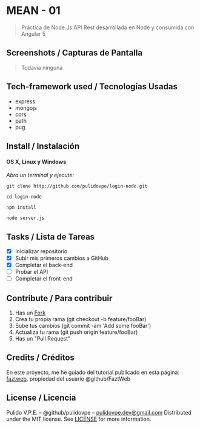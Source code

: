 # MEAN - 01
> Práctica de Node.Js 
> API Rest desarrollada en Node y consumida con Angular 5

## Screenshots / Capturas de Pantalla
> Todavía ninguna

## Tech-framework used / Tecnologías Usadas

- express
- mongojs
- cors
- path
- pug

## Install / Instalación
#### OS X, Linux y Windows
*Abra un terminal y ejecute:*
```Shell
git clone http://github.com/pulidovpe/login-node.git
```
```Shell
cd login-node
```
```Shell
npm install
```
```Shell
node server.js
```
## Tasks / Lista de Tareas

- [x] Inicializar repositorio
- [x] Subir mis primeros cambios a GitHub
- [x] Completar el back-end
- [ ] Probar el API
- [ ] Completar el front-end

## Contribute / Para contribuir

1. Has un [Fork](https://github.com/pulidovpe/login-node/fork)
2. Crea tu propia rama (git checkout -b feature/fooBar)
3. Sube tus cambios (git commit -am 'Add some fooBar')
4. Actualiza tu rama (git push origin feature/fooBar)
5. Has un "Pull Request"

## Credits / Créditos
En este proyecto, me he guiado del tutorial publicado en esta página:
[faztweb](http://www.faztweb.com/tutorial/crud-mean-angular-5), propiedad del usuario @github/FaztWeb

## License / Licencia
Pulido V.P.E. – @github/pulidovpe – pulidovpe.dev@gmail.com
Distributed under the MIT license. See [LICENSE](LICENSE) for more information.